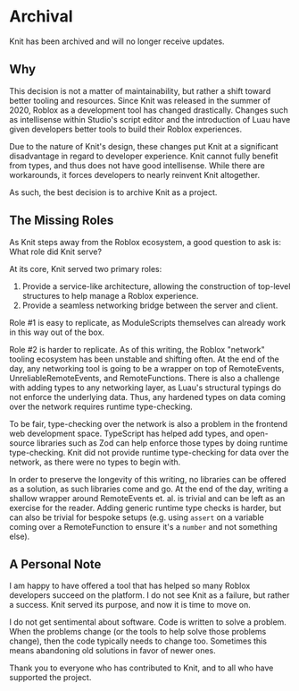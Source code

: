 # Archival

Knit has been archived and will no longer receive updates.

## Why

This decision is not a matter of maintainability, but rather a shift toward better tooling and resources. Since Knit was released in the summer of 2020, Roblox as a development tool has changed drastically. Changes such as intellisense within Studio's script editor and the introduction of Luau have given developers better tools to build their Roblox experiences.

Due to the nature of Knit's design, these changes put Knit at a significant disadvantage in regard to developer experience. Knit cannot fully benefit from types, and thus does not have good intellisense. While there are workarounds, it forces developers to nearly reinvent Knit altogether.

As such, the best decision is to archive Knit as a project.

## The Missing Roles

As Knit steps away from the Roblox ecosystem, a good question to ask is: What role did Knit serve?

At its core, Knit served two primary roles:

1. Provide a service-like architecture, allowing the construction of top-level structures to help manage a Roblox experience.
2. Provide a seamless networking bridge between the server and client.

Role #1 is easy to replicate, as ModuleScripts themselves can already work in this way out of the box.

Role #2 is harder to replicate. As of this writing, the Roblox "network" tooling ecosystem has been unstable and shifting often. At the end of the day, any networking tool is going to be a wrapper on top of RemoteEvents, UnreliableRemoteEvents, and RemoteFunctions. There is also a challenge with adding types to any networking layer, as Luau's structural typings do not enforce the underlying data. Thus, any hardened types on data coming over the network requires runtime type-checking.

To be fair, type-checking over the network is also a problem in the frontend web development space. TypeScript has helped add types, and open-source libraries such as Zod can help enforce those types by doing runtime type-checking. Knit did not provide runtime type-checking for data over the network, as there were no types to begin with.

In order to preserve the longevity of this writing, no libraries can be offered as a solution, as such libraries come and go. At the end of the day, writing a shallow wrapper around RemoteEvents et. al. is trivial and can be left as an exercise for the reader. Adding generic runtime type checks is harder, but can also be trivial for bespoke setups (e.g. using `assert` on a variable coming over a RemoteFunction to ensure it's a `number` and not something else).

## A Personal Note

I am happy to have offered a tool that has helped so many Roblox developers succeed on the platform. I do not see Knit as a failure, but rather a success. Knit served its purpose, and now it is time to move on.

I do not get sentimental about software. Code is written to solve a problem. When the problems change (or the tools to help solve those problems change), then the code typically needs to change too. Sometimes this means abandoning old solutions in favor of newer ones.

Thank you to everyone who has contributed to Knit, and to all who have supported the project.
